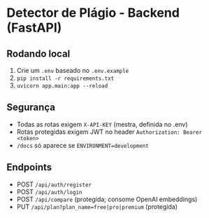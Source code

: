 # Detector de Plágio - Backend (FastAPI)

## Rodando local
1. Crie um `.env` baseado no `.env.example`
2. `pip install -r requirements.txt`
3. `uvicorn app.main:app --reload`

## Segurança
- Todas as rotas exigem `X-API-KEY` (mestra, definida no .env)
- Rotas protegidas exigem JWT no header `Authorization: Bearer <token>`
- `/docs` só aparece se `ENVIRONMENT=development`

## Endpoints
- POST `/api/auth/register`
- POST `/api/auth/login`
- POST `/api/compare` (protegida; consome OpenAI embeddings)
- PUT  `/api/plan?plan_name=free|pro|premium` (protegida)
